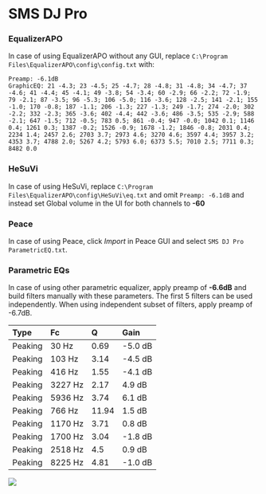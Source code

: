 # SMS DJ Pro

### EqualizerAPO
In case of using EqualizerAPO without any GUI, replace `C:\Program Files\EqualizerAPO\config\config.txt`
with:
```
Preamp: -6.1dB
GraphicEQ: 21 -4.3; 23 -4.5; 25 -4.7; 28 -4.8; 31 -4.8; 34 -4.7; 37 -4.6; 41 -4.4; 45 -4.1; 49 -3.8; 54 -3.4; 60 -2.9; 66 -2.2; 72 -1.9; 79 -2.1; 87 -3.5; 96 -5.3; 106 -5.0; 116 -3.6; 128 -2.5; 141 -2.1; 155 -1.0; 170 -0.8; 187 -1.1; 206 -1.3; 227 -1.3; 249 -1.7; 274 -2.0; 302 -2.2; 332 -2.3; 365 -3.6; 402 -4.4; 442 -3.6; 486 -3.5; 535 -2.9; 588 -2.1; 647 -1.5; 712 -0.5; 783 0.5; 861 -0.4; 947 -0.0; 1042 0.1; 1146 0.4; 1261 0.3; 1387 -0.2; 1526 -0.9; 1678 -1.2; 1846 -0.8; 2031 0.4; 2234 1.4; 2457 2.6; 2703 3.7; 2973 4.6; 3270 4.6; 3597 4.4; 3957 3.2; 4353 3.7; 4788 2.0; 5267 4.2; 5793 6.0; 6373 5.5; 7010 2.5; 7711 0.3; 8482 0.0
```

### HeSuVi
In case of using HeSuVi, replace `C:\Program Files\EqualizerAPO\config\HeSuVi\eq.txt` and omit `Preamp:
-6.1dB` and instead set Global volume in the UI for both channels to **-60**

### Peace
In case of using Peace, click *Import* in Peace GUI and select `SMS DJ Pro ParametricEQ.txt`.

### Parametric EQs
In case of using other parametric equalizer, apply preamp of **-6.6dB** and build filters manually
with these parameters. The first 5 filters can be used independently.
When using independent subset of filters, apply preamp of -6.7dB.

| Type    | Fc      |     Q | Gain    |
|:--------|:--------|:------|:--------|
| Peaking | 30 Hz   |  0.69 | -5.0 dB |
| Peaking | 103 Hz  |  3.14 | -4.5 dB |
| Peaking | 416 Hz  |  1.55 | -4.1 dB |
| Peaking | 3227 Hz |  2.17 | 4.9 dB  |
| Peaking | 5936 Hz |  3.74 | 6.1 dB  |
| Peaking | 766 Hz  | 11.94 | 1.5 dB  |
| Peaking | 1170 Hz |  3.71 | 0.8 dB  |
| Peaking | 1700 Hz |  3.04 | -1.8 dB |
| Peaking | 2518 Hz |  4.5  | 0.9 dB  |
| Peaking | 8225 Hz |  4.81 | -1.0 dB |

![](https://raw.githubusercontent.com/jaakkopasanen/AutoEq/master/results/innerfidelity/sbaf-serious/SMS%20DJ%20Pro/SMS%20DJ%20Pro.png)